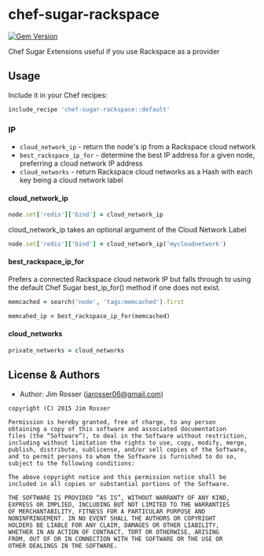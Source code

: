 chef-sugar-rackspace
====================
[![Gem Version](https://badge.fury.io/rb/chef-sugar-rackspace.svg)](http://badge.fury.io/rb/chef-sugar-rackspace)

Chef Sugar Extensions useful if you use Rackspace as a provider

Usage
-----
Include it in your Chef recipes:

```ruby
include_recipe 'chef-sugar-rackspace::default'
```

### IP
- `cloud_network_ip` - return the node's ip from a Rackspace cloud network
- `best_rackspace_ip_for` - determine the best IP address for a given node, preferring a cloud network IP address
- `cloud_networks` - return Rackspace cloud networks as a Hash with each key being a cloud network label

#### cloud_network_ip
```ruby
node.set['redis']['bind'] = cloud_network_ip
```

cloud_network_ip takes an optional argument of the Cloud Network Label
```ruby
node.set['redis']['bind'] = cloud_network_ip('mycloudnetwork')
```

#### best_rackspace_ip_for
Prefers a connected Rackspace cloud network IP but falls through to using the
default Chef Sugar best_ip_for() method if one does not exist.

```ruby
memcached = search('node', 'tags:memcached').first

memcahed_ip = best_rackspace_ip_for(memcached)
```

#### cloud_networks
```ruby
private_networks = cloud_networks
```

License & Authors
-----------------
- Author: Jim Rosser (jarosser06@gmail.com)

```text
copyright (C) 2015 Jim Rosser

Permission is hereby granted, free of charge, to any person
obtaining a copy of this software and associated documentation
files (the “Software”), to deal in the Software without restriction,
including without limitation the rights to use, copy, modify, merge,
publish, distribute, sublicense, and/or sell copies of the Software,
and to permit persons to whom the Software is furnished to do so,
subject to the following conditions:

The above copyright notice and this permission notice shall be
included in all copies or substantial portions of the Software.

THE SOFTWARE IS PROVIDED “AS IS”, WITHOUT WARRANTY OF ANY KIND,
EXPRESS OR IMPLIED, INCLUDING BUT NOT LIMITED TO THE WARRANTIES
OF MERCHANTABILITY, FITNESS FOR A PARTICULAR PURPOSE AND
NONINFRINGEMENT. IN NO EVENT SHALL THE AUTHORS OR COPYRIGHT
HOLDERS BE LIABLE FOR ANY CLAIM, DAMAGES OR OTHER LIABILITY,
WHETHER IN AN ACTION OF CONTRACT, TORT OR OTHERWISE, ARISING
FROM, OUT OF OR IN CONNECTION WITH THE SOFTWARE OR THE USE OR
OTHER DEALINGS IN THE SOFTWARE.
```
